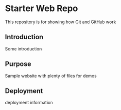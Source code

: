# Starter Web Repo

This repository is for showing how Git and GitHub work

## Introduction

Some introduction

## Purpose

Sample website with plenty of files for demos

## Deployment

deployment information